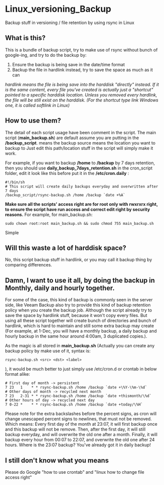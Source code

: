 # Linux_versioning_Backup
Backup stuff in versioning / file retention by using rsync in Linux

## What is this?
This is a bundle of backup script, try to make use of rsync without bunch of google-ing, and try to do the backup by:
1. Ensure the backup is being save in the date/time format
2. Backup the file in hardlink instead, try to save the space as much as it can

*hardlink means the file is being save into the harddisk "directly" instead. 
If it is the same content, every file you've created is actually just a "shortcut" pointed to a specific harddisk location.
Unless you removed every hardlink, the file will be still exist on the harddisk.
(For the shortcut type link Windows one, it is called softlink in Linux)*

## How to use them?
The detail of each script usage have been comment in the script. 
The main script (**main_backup.sh**) are default assume you are putting in the **/backup_script**.
<src> means the backup source
<dest> means the location you want to backup to
Just edit this path/location stuff in the script will simply make it work.

For example, if you want to backup **/home** to **/backup** by 7 days retention, then you should use **daily_backup_7days_retention.sh** in the cron_script folder, 
edit it look like this before put it in the **/etc/cron.daily** :

```
#!/bin/sh
# This script will create daily backups everyday and overwritten after 7 days
/backup_script/rsync-backup.sh /home /backup `date +%A`
```
**Make sure all the scripts' access right are for root only with rwxrxrx right, to ensure the script have run access and correct edit right by security reasons.**
For example, for main_backup.sh:
```
sudo chown root:root main_backup.sh && sudo chmod 755 main_backup.sh
```
Simple

## Will this waste a lot of harddisk space?
No, this script backup stuff in hardlink, or you may call it backup thing by comparing differences.

## Damn, I want to use it all, by doing the backup in Monthly, daily and hourly together.
For some of the case, this kind of backup is commonly seen in the server side, like Veeam Backup also try to provide this kind of backup retention policy when you create the backup job.
Although the script already try to save the space by hardlink stuff, because it won't copy every files. But using all these script together will create bunch of directories and bunch of hardlink, which is hard to maintain and still some extra backup may create (For example, at 1-Dec, you will have a monthly backup, a daily backup and hourly backup in the same hour around 4:00am, 3 duplicated copies.).

As the magic is all stored in **main_backup.sh** (Actually you can create any backup policy by make use of it, syntax is: 
```
rsync-backup.sh <src> <dst> <label>
```
), it would be much better to just simply use /etc/cron.d or crontab in below format alike:
```
# First day of month -> persistent
7 23   1    * * rsync-backup.sh /home /backup `date +\%Y-\%m-\%d`
# Other days of month -> recycled next month
7 23   2-31 * * rsync-backup.sh /home /backup `date +thismonth/\%d`
# Other hours of day -> recycled next day
7 0-22 *    * * rsync-backup.sh /home /backup `date +today/\%H`
```
Please note for the extra backslashes before the percent signs, as cron will change unescaped percent signs to newlines, that must not be removed.
Which means: 
Every first day of the month at 23:07, it will first backup once and this backup will not be remove.
Then, after the first day, it will still backup everyday, and will overwrite the old one after a month.
Finally, it will backup every hour from 00:07 to 22:07, and overwrite the old one after 24 hours. Where is the 23:07 backup? You've already got it in daily backup!

## I still don't know what you means
Please do Google "how to use crontab" and "linux how to change file access right"
